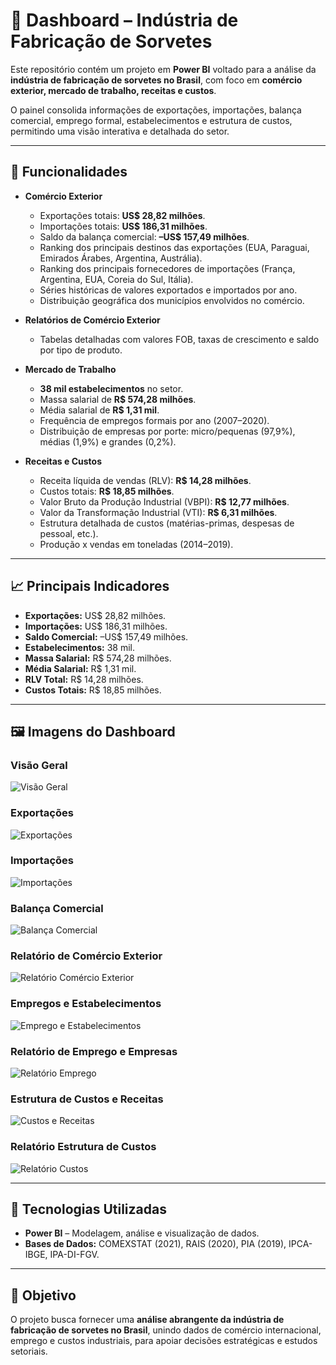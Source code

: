 
# 🍦 Dashboard – Indústria de Fabricação de Sorvetes

Este repositório contém um projeto em **Power BI** voltado para a análise da **indústria de fabricação de sorvetes no Brasil**, com foco em **comércio exterior, mercado de trabalho, receitas e custos**.

O painel consolida informações de exportações, importações, balança comercial, emprego formal, estabelecimentos e estrutura de custos, permitindo uma visão interativa e detalhada do setor.

---

## 🔎 Funcionalidades

* **Comércio Exterior**

  * Exportações totais: **US\$ 28,82 milhões**.
  * Importações totais: **US\$ 186,31 milhões**.
  * Saldo da balança comercial: **–US\$ 157,49 milhões**.
  * Ranking dos principais destinos das exportações (EUA, Paraguai, Emirados Árabes, Argentina, Austrália).
  * Ranking dos principais fornecedores de importações (França, Argentina, EUA, Coreia do Sul, Itália).
  * Séries históricas de valores exportados e importados por ano.
  * Distribuição geográfica dos municípios envolvidos no comércio.

* **Relatórios de Comércio Exterior**

  * Tabelas detalhadas com valores FOB, taxas de crescimento e saldo por tipo de produto.

* **Mercado de Trabalho**

  * **38 mil estabelecimentos** no setor.
  * Massa salarial de **R\$ 574,28 milhões**.
  * Média salarial de **R\$ 1,31 mil**.
  * Frequência de empregos formais por ano (2007–2020).
  * Distribuição de empresas por porte: micro/pequenas (97,9%), médias (1,9%) e grandes (0,2%).

* **Receitas e Custos**

  * Receita líquida de vendas (RLV): **R\$ 14,28 milhões**.
  * Custos totais: **R\$ 18,85 milhões**.
  * Valor Bruto da Produção Industrial (VBPI): **R\$ 12,77 milhões**.
  * Valor da Transformação Industrial (VTI): **R\$ 6,31 milhões**.
  * Estrutura detalhada de custos (matérias-primas, despesas de pessoal, etc.).
  * Produção x vendas em toneladas (2014–2019).

---

## 📈 Principais Indicadores

* **Exportações:** US\$ 28,82 milhões.
* **Importações:** US\$ 186,31 milhões.
* **Saldo Comercial:** –US\$ 157,49 milhões.
* **Estabelecimentos:** 38 mil.
* **Massa Salarial:** R\$ 574,28 milhões.
* **Média Salarial:** R\$ 1,31 mil.
* **RLV Total:** R\$ 14,28 milhões.
* **Custos Totais:** R\$ 18,85 milhões.

---

## 🖼️ Imagens do Dashboard

### Visão Geral

![Visão Geral](imagens/p1.png)

### Exportações

![Exportações](imagens/p2.png)

### Importações

![Importações](imagens/p3.png)

### Balança Comercial

![Balança Comercial](imagens/p4.png)

### Relatório de Comércio Exterior

![Relatório Comércio Exterior](imagens/p5.png)

### Empregos e Estabelecimentos

![Emprego e Estabelecimentos](imagens/p6.png)

### Relatório de Emprego e Empresas

![Relatório Emprego](imagens/p7.png)

### Estrutura de Custos e Receitas

![Custos e Receitas](imagens/p8.png)

### Relatório Estrutura de Custos

![Relatório Custos](imagens/p9.png)

---

## 🚀 Tecnologias Utilizadas

* **Power BI** – Modelagem, análise e visualização de dados.
* **Bases de Dados:** COMEXSTAT (2021), RAIS (2020), PIA (2019), IPCA-IBGE, IPA-DI-FGV.

---

## 📌 Objetivo

O projeto busca fornecer uma **análise abrangente da indústria de fabricação de sorvetes no Brasil**, unindo dados de comércio internacional, emprego e custos industriais, para apoiar decisões estratégicas e estudos setoriais.

